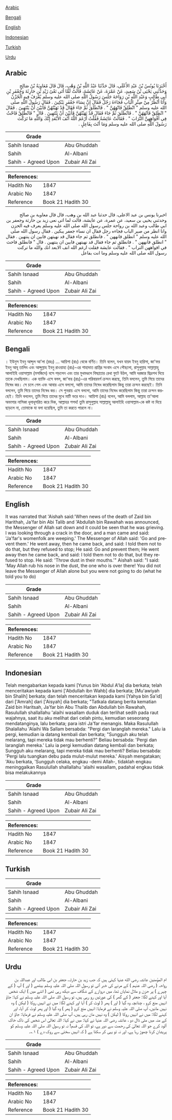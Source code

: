 [Arabic](#arabic)

[Bengali](#bengali)

[English](#english)

[Indonesian](#indonesian)

[Turkish](#turkish)

[Urdu](#urdu)

## Arabic


<div dir="rtl" lang="ar" style={{fontSize:'larger',backgroundColor:'#f8f9fa',padding:20}}>
أَخْبَرَنَا يُونُسُ بْنُ عَبْدِ الأَعْلَى، قَالَ حَدَّثَنَا عَبْدُ اللَّهِ بْنُ وَهْبٍ، قَالَ قَالَ مُعَاوِيَةُ بْنُ صَالِحٍ وَحَدَّثَنِي يَحْيَى بْنُ سَعِيدٍ، عَنْ عَمْرَةَ، عَنْ عَائِشَةَ، قَالَتْ لَمَّا أَتَى نَعْىُ زَيْدِ بْنِ حَارِثَةَ وَجَعْفَرِ بْنِ أَبِي طَالِبٍ وَعَبْدِ اللَّهِ بْنِ رَوَاحَةَ جَلَسَ رَسُولُ اللَّهِ صلى الله عليه وسلم يُعْرَفُ فِيهِ الْحُزْنُ وَأَنَا أَنْظُرُ مِنْ صِئْرِ الْبَابِ فَجَاءَهُ رَجُلٌ فَقَالَ إِنَّ نِسَاءَ جَعْفَرٍ يَبْكِينَ ‏.‏ فَقَالَ رَسُولُ اللَّهِ صلى الله عليه وسلم ‏"‏ انْطَلِقْ فَانْهَهُنَّ ‏"‏ ‏.‏ فَانْطَلَقَ ثُمَّ جَاءَ فَقَالَ قَدْ نَهَيْتُهُنَّ فَأَبَيْنَ أَنْ يَنْتَهِينَ ‏.‏ فَقَالَ ‏"‏ انْطَلِقْ فَانْهَهُنَّ ‏"‏ ‏.‏ فَانْطَلَقَ ثُمَّ جَاءَ فَقَالَ قَدْ نَهَيْتُهُنَّ فَأَبَيْنَ أَنْ يَنْتَهِينَ ‏.‏ قَالَ ‏"‏ فَانْطَلِقْ فَاحْثُ فِي أَفْوَاهِهِنَّ التُّرَابَ ‏"‏ ‏.‏ فَقَالَتْ عَائِشَةُ فَقُلْتُ أَرْغَمَ اللَّهُ أَنْفَ الأَبْعَدِ إِنَّكَ وَاللَّهِ مَا تَرَكْتَ رَسُولَ اللَّهِ صلى الله عليه وسلم وَمَا أَنْتَ بِفَاعِلٍ ‏.‏
</div>
<div style={{backgroundColor:'#f8f9fa',padding:20, marginBottom: 10}}><table> <thead> <tr> <th>Grade</th> <th></th> </tr> </thead> <tbody> <tr><td>Sahih Isnaad</td><td>Abu Ghuddah</td></tr><tr><td>Sahih</td><td>Al-Albani</td></tr><tr><td>Sahih - Agreed Upon</td><td>Zubair Ali Zai</td></tr></tbody></table><table> <thead> <tr> <th>References:</th> <th></th> </tr> </thead> <tbody><tr><td>Hadith No</td><td>1847</td></tr><tr><td>Arabic No</td><td>1847</td></tr><tr><td>Reference</td><td>Book 21 Hadith 30</td></tr></tbody></table></div>


<div dir="rtl" lang="ar" style={{fontSize:'larger',backgroundColor:'#f8f9fa',padding:20}}>
اخبرنا يونس بن عبد الاعلى، قال حدثنا عبد الله بن وهب، قال قال معاوية بن صالح وحدثني يحيى بن سعيد، عن عمرة، عن عايشة، قالت لما اتى نعى زيد بن حارثة وجعفر بن ابي طالب وعبد الله بن رواحة جلس رسول الله صلى الله عليه وسلم يعرف فيه الحزن وانا انظر من صير الباب فجاءه رجل فقال ان نساء جعفر يبكين . فقال رسول الله صلى الله عليه وسلم " انطلق فانههن " . فانطلق ثم جاء فقال قد نهيتهن فابين ان ينتهين . فقال " انطلق فانههن " . فانطلق ثم جاء فقال قد نهيتهن فابين ان ينتهين . قال " فانطلق فاحث في افواههن التراب " . فقالت عايشة فقلت ارغم الله انف الابعد انك والله ما تركت رسول الله صلى الله عليه وسلم وما انت بفاعل
</div>
<div style={{backgroundColor:'#f8f9fa',padding:20, marginBottom: 10}}><table> <thead> <tr> <th>Grade</th> <th></th> </tr> </thead> <tbody> <tr><td>Sahih Isnaad</td><td>Abu Ghuddah</td></tr><tr><td>Sahih</td><td>Al-Albani</td></tr><tr><td>Sahih - Agreed Upon</td><td>Zubair Ali Zai</td></tr></tbody></table><table> <thead> <tr> <th>References:</th> <th></th> </tr> </thead> <tbody><tr><td>Hadith No</td><td>1847</td></tr><tr><td>Arabic No</td><td>1847</td></tr><tr><td>Reference</td><td>Book 21 Hadith 30</td></tr></tbody></table></div>

## Bengali


<div dir="ltr" lang="bn" style={{fontSize:'larger',backgroundColor:'#f8f9fa',padding:20}}>
। ইউনুস ইবনু আব্দুল আ'লা (রহঃ) ... আয়িশা (রাঃ) থেকে বর্ণিত। তিনি বলেন, যখন যায়দ ইবনু হারিসা, জা'ফর ইবনু আবূ তালিব এবং আব্দুল্লাহ ইবনু রাওয়াহা (রাঃ)-এর শাহাদাত প্রাপ্তির সংবাদ এসে পৌছলো, রাসুলুল্লাহ সাল্লাল্লাহু আলাইহি ওয়াসাল্লাম (মসজিদে) বসে পড়লেন এবং তার মুখমণ্ডলে বিষণ্ণতার রেখা ফুটে উঠল, আমি দরজার ছিদ্রপথ দিয়ে তাকে দেখছিলাম। এক ব্যাক্তি এসে বলল, জা'ফর (রাঃ)-এর পরিবারবর্গ ক্রন্দন করছে, তিনি বললেন, তুমি গিয়ে তাদের নিষেধ কর। সে চলে গেল এবং আবার এসে বললো, আমি তাদের নিষেধ করেছিলাম কিন্তু তারা ক্রন্দন করছেই। তিনি বললেন, তুমি গিয়ে তাদের নিষেধ কর। সে পুনরায় এসে বললো, আমি তাদের নিষেধ করেছিলাম কিন্তু তারা ক্রন্দন করছেই। তিনি বললেন, তুমি গিয়ে তাদের মুখে মাটি ভরে দাও। আয়িশা (রাঃ) বলেন, আমি বললাম, আল্লাহ তা'আলা অভাগার নাসিকা ধূলাধূসরিত করে দিক, আল্লাহর শপথ! তুমি রাসুলুল্লাহ সাল্লাল্লাহু আলাইহি ওয়াসাল্লাম-কে কষ্ট না দিয়ে ছাড়লে না, তোমাকে যা বলা হয়েছিল, তুমি তা করতে পারলে না।
</div>
<div style={{backgroundColor:'#f8f9fa',padding:20, marginBottom: 10}}><table> <thead> <tr> <th>Grade</th> <th></th> </tr> </thead> <tbody> <tr><td>Sahih Isnaad</td><td>Abu Ghuddah</td></tr><tr><td>Sahih</td><td>Al-Albani</td></tr><tr><td>Sahih - Agreed Upon</td><td>Zubair Ali Zai</td></tr></tbody></table><table> <thead> <tr> <th>References:</th> <th></th> </tr> </thead> <tbody><tr><td>Hadith No</td><td>1847</td></tr><tr><td>Arabic No</td><td>1847</td></tr><tr><td>Reference</td><td>Book 21 Hadith 30</td></tr></tbody></table></div>

## English


<div dir="ltr" lang="en" style={{fontSize:'larger',backgroundColor:'#f8f9fa',padding:20}}>
It was narrated that 'Aishah said:'When news of the death of Zaid bin Harithah, Ja'far bin Abi Talib and 'Abdullah bin Rawahah was announced, the Messenger of Allah sat down and it could be seen that he was grieving. I was looking through a crack in the door, and a man came and said: 'Ja'far's womenfolk are weeping.' The Messenger of Allah said: 'Go and prevent them.' He went away, then he came back, and said: I told them not to do that, but they refused to stop; He said: Go and prevent them; He went away then he came back, and said: I told them not to do that, but they refused to stop. He said: 'Throw dust in their mouths.'" Aishah said: "I said: 'May Allah rub his nose in the dust, the one who is over there! You did not leave the Messenger of Allah alone but you were not going to do (what he told you to do)
</div>
<div style={{backgroundColor:'#f8f9fa',padding:20, marginBottom: 10}}><table> <thead> <tr> <th>Grade</th> <th></th> </tr> </thead> <tbody> <tr><td>Sahih Isnaad</td><td>Abu Ghuddah</td></tr><tr><td>Sahih</td><td>Al-Albani</td></tr><tr><td>Sahih - Agreed Upon</td><td>Zubair Ali Zai</td></tr></tbody></table><table> <thead> <tr> <th>References:</th> <th></th> </tr> </thead> <tbody><tr><td>Hadith No</td><td>1847</td></tr><tr><td>Arabic No</td><td>1847</td></tr><tr><td>Reference</td><td>Book 21 Hadith 30</td></tr></tbody></table></div>

## Indonesian


<div dir="ltr" lang="id" style={{fontSize:'larger',backgroundColor:'#f8f9fa',padding:20}}>
Telah mengabarkan kepada kami [Yunus bin 'Abdul A'la] dia berkata; telah menceritakan kepada kami ['Abdullah ibn Wahb] dia berkata; [Mu'awiyah bin Shalih] berkata; dan telah menceritakan kepada kami [Yahya bin Sa'id] dari ['Amrah] dari ['Aisyah] dia berkata; "Tatkala datang berita kematian Zaid bin Haritsah, Ja'far bin Abu Thalib dan Abdullah bin Rawahah, Rasulullah shallallahu 'alaihi wasallam duduk dan terlihat sedih pada raut wajahnya, saat itu aku melihat dari celah pintu, kemudian seseorang mendatanginya, lalu berkata; para istri Ja'far menangis. Maka Rasulullah Shalallahu 'Alaihi Wa Sallam bersabda: "Pergi dan laranglah mereka." Lalu ia pergi, kemudian ia datang kembali dan berkata; "Sungguh aku telah melarang, tapi mereka tidak mau berhenti?" Beliau bersabda: 'Pergi dan laranglah mereka.' Lalu ia pergi kemudian datang kembali dan berkata; Sungguh aku melarang, tapi mereka tidak mau berhenti? Beliau bersabda: 'Pergi lalu tuangkan debu pada mulut-mulut mereka.' Aisyah mengatakan; 'Aku berkata, 'Sungguh celaka, engkau -demi Allah-, tidaklah engkau meninggalkan Rasulullah shallallahu 'alaihi wasallam, padahal engkau tidak bisa melakukannya
</div>
<div style={{backgroundColor:'#f8f9fa',padding:20, marginBottom: 10}}><table> <thead> <tr> <th>Grade</th> <th></th> </tr> </thead> <tbody> <tr><td>Sahih Isnaad</td><td>Abu Ghuddah</td></tr><tr><td>Sahih</td><td>Al-Albani</td></tr><tr><td>Sahih - Agreed Upon</td><td>Zubair Ali Zai</td></tr></tbody></table><table> <thead> <tr> <th>References:</th> <th></th> </tr> </thead> <tbody><tr><td>Hadith No</td><td>1847</td></tr><tr><td>Arabic No</td><td>1847</td></tr><tr><td>Reference</td><td>Book 21 Hadith 30</td></tr></tbody></table></div>

## Turkish


<div dir="ltr" lang="tr" style={{fontSize:'larger',backgroundColor:'#f8f9fa',padding:20}}>

</div>
<div style={{backgroundColor:'#f8f9fa',padding:20, marginBottom: 10}}><table> <thead> <tr> <th>Grade</th> <th></th> </tr> </thead> <tbody> <tr><td>Sahih Isnaad</td><td>Abu Ghuddah</td></tr><tr><td>Sahih</td><td>Al-Albani</td></tr><tr><td>Sahih - Agreed Upon</td><td>Zubair Ali Zai</td></tr></tbody></table><table> <thead> <tr> <th>References:</th> <th></th> </tr> </thead> <tbody><tr><td>Hadith No</td><td>1847</td></tr><tr><td>Arabic No</td><td>1847</td></tr><tr><td>Reference</td><td>Book 21 Hadith 30</td></tr></tbody></table></div>

## Urdu


<div dir="rtl" lang="ur" style={{fontSize:'larger',backgroundColor:'#f8f9fa',padding:20}}>
ام المؤمنین عائشہ رضی الله عنہا کہتی ہیں کہ جب زید بن حارثہ، جعفر بن ابی طالب اور عبداللہ بن رواحہ ( رضی اللہ عنہم ) کے مرنے کی خبر آئی تو رسول اللہ صلی اللہ علیہ وسلم بیٹھے ( اور ) آپ ( کے چہرے ) پر حزن و ملال نمایاں تھا، میں دروازے کے شگاف سے دیکھ رہی تھی ( اتنے میں ) ایک شخص آیا اور کہنے لگا: جعفر ( کے گھر ) کی عورتیں رو رہی ہیں، تو رسول اللہ صلی اللہ علیہ وسلم نے کہا: جاؤ انہیں منع کرو ، چنانچہ وہ گیا ( اور ) پھر ( لوٹ کر ) آیا اور کہنے لگا: میں نے انہیں روکا ( لیکن ) وہ نہیں مانیں، آپ صلی اللہ علیہ وسلم نے فرمایا: انہیں منع کرو ( پھر ) وہ گیا ( اور پھر لوٹ کر آیا، اور کہنے لگا: میں نے انہیں روکا ( لیکن ) وہ نہیں مان رہی ہیں، آپ صلی اللہ علیہ وسلم نے فرمایا: جاؤ ان کے منہ میں مٹی ڈال دو ، عائشہ رضی اللہ عنہا نے کہا: میں نے کہا: اللہ تعالیٰ اس شخص کی ناک خاک آلود کرے جو اللہ تعالیٰ کی رحمت سے دور ہے، تو اللہ کی قسم! نہ تو رسول اللہ صلی اللہ علیہ وسلم کو پریشان کرنا چھوڑ رہا ہے، اور نہ تو یہی کر سکتا ہے ( کہ انہیں سختی سے روک دے ) ۱؎۔
</div>
<div style={{backgroundColor:'#f8f9fa',padding:20, marginBottom: 10}}><table> <thead> <tr> <th>Grade</th> <th></th> </tr> </thead> <tbody> <tr><td>Sahih Isnaad</td><td>Abu Ghuddah</td></tr><tr><td>Sahih</td><td>Al-Albani</td></tr><tr><td>Sahih - Agreed Upon</td><td>Zubair Ali Zai</td></tr></tbody></table><table> <thead> <tr> <th>References:</th> <th></th> </tr> </thead> <tbody><tr><td>Hadith No</td><td>1847</td></tr><tr><td>Arabic No</td><td>1847</td></tr><tr><td>Reference</td><td>Book 21 Hadith 30</td></tr></tbody></table></div>